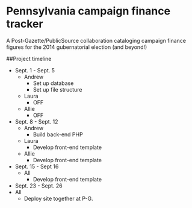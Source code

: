 Pennsylvania campaign finance tracker
========

A Post-Gazette/PublicSource collaboration cataloging campaign finance figures for the 2014 gubernatorial election (and beyond!) 

##Project timeline

- Sept. 1  - Sept. 5
  - Andrew
    - Set up database
	- Set up file structure
  - Laura 
    - OFF
  - Allie
    - OFF
- Sept. 8 - Sept. 12
  - Andrew
    - Build back-end PHP
  - Laura
    - Develop front-end template
  - Allie 
    - Develop front-end template
- Sept. 15 - Sept 16
  - All
    - Develop front-end template
- Sept. 23 - Sept. 26
 - All
   - Deploy site together at P-G.
  